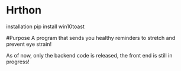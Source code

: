 # Hrthon
installation
pip install win10toast

#Purpose
A program that sends you healthy reminders to stretch and prevent eye strain!

As of now, only the backend code is released, the front end is still in progress!
